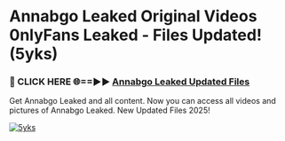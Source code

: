 # Annabgo Leaked Original Videos 0nlyFans Leaked - Files Updated! (5yks)

<h3>🔴 CLICK HERE 🌐==►► <a href="https://tinyurl.com/ehrbuxhb" rel="nofollow">Annabgo Leaked Updated Files</a></h3>

Get Annabgo Leaked and all content. Now you can access all videos and pictures of Annabgo Leaked. New Updated Files 2025!

[![5yks](https://i.imgur.com/lVYEuWS.gif)](https://tinyurl.com/ehrbuxhb)
